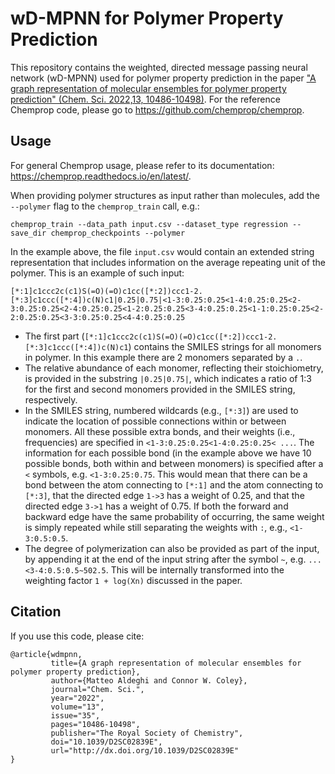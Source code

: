 # wD-MPNN for Polymer Property Prediction
This repository contains the weighted, directed message passing neural network (wD-MPNN) used for polymer property prediction in the paper ["A graph representation of molecular ensembles for polymer property prediction" (Chem. Sci. 2022,13, 10486-10498)](https://pubs.rsc.org/en/content/articlelanding/2022/SC/D2SC02839E). For the reference Chemprop code, please go to https://github.com/chemprop/chemprop.

## Usage
For general Chemprop usage, please refer to its documentation: https://chemprop.readthedocs.io/en/latest/.

When providing polymer structures as input rather than molecules, add the `--polymer` flag to the `chemprop_train` call, e.g.:

```
chemprop_train --data_path input.csv --dataset_type regression --save_dir chemprop_checkpoints --polymer
```

In the example above, the file `input.csv` would contain an extended string representation that includes information on the average repeating unit of the polymer. This is an example of such input:

```
[*:1]c1ccc2c(c1)S(=O)(=O)c1cc([*:2])ccc1-2.[*:3]c1ccc([*:4])c(N)c1|0.25|0.75|<1-3:0.25:0.25<1-4:0.25:0.25<2-3:0.25:0.25<2-4:0.25:0.25<1-2:0.25:0.25<3-4:0.25:0.25<1-1:0.25:0.25<2-2:0.25:0.25<3-3:0.25:0.25<4-4:0.25:0.25
```

* The first part (`[*:1]c1ccc2c(c1)S(=O)(=O)c1cc([*:2])ccc1-2.[*:3]c1ccc([*:4])c(N)c1`) contains the SMILES strings for all monomers in polymer. In this example there are 2 monomers separated by a `.`. 
* The relative abundance of each monomer, reflecting their stoichiometry, is provided in the substring `|0.25|0.75|`, which indicates a ratio of 1:3 for the first and second monomers provided in the SMILES string, respectively. 
* In the SMILES string, numbered wildcards (e.g., `[*:3]`) are used to indicate the location of possible connections within or between monomers. All these possible extra bonds, and their weights (i.e., frequencies) are specified in `<1-3:0.25:0.25<1-4:0.25:0.25< ...`. The information for each possible bond (in the example above we have 10 possible bonds, both within and between monomers) is specified after a `<` symbols, e.g. `<1-3:0.25:0.75`. This would mean that there can be a bond between the atom connecting to `[*:1]` and the atom connecting to `[*:3]`, that the directed edge `1->3` has a weight of 0.25, and that the directed edge `3->1` has a weight of 0.75. If both the forward and backward edge have the same probability of occurring, the same weight is simply repeated while still separating the weights with `:`, e.g., `<1-3:0.5:0.5`.
* The degree of polymerization can also be provided as part of the input, by appending it at the end of the input string after the symbol `~`, e.g. `...<3-4:0.5:0.5~502.5`. This will be internally transformed into the weighting factor `1 + log(Xn)` discussed in the paper.

## Citation
If you use this code, please cite:

```
@article{wdmpnn,
         title={A graph representation of molecular ensembles for polymer property prediction}, 
         author={Matteo Aldeghi and Connor W. Coley},
         journal="Chem. Sci.",
         year="2022",
         volume="13",
         issue="35",
         pages="10486-10498",
         publisher="The Royal Society of Chemistry",
         doi="10.1039/D2SC02839E",
         url="http://dx.doi.org/10.1039/D2SC02839E"
}
```
